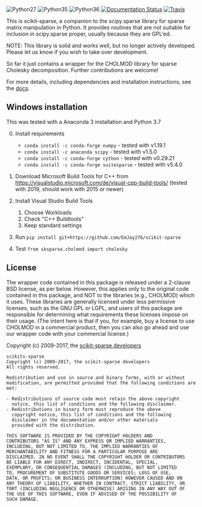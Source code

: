 ![Python27](https://img.shields.io/badge/python-2.7-blue.svg)
![Python35](https://img.shields.io/badge/python-3.5-blue.svg)
![Python36](https://img.shields.io/badge/python-3.6-blue.svg)
[![Documentation Status](https://readthedocs.org/projects/scikit-sparse/badge/?version=latest)](http://scikit-sparse.readthedocs.io/en/latest/?badge=latest)
[![Travis](https://travis-ci.org/scikit-sparse/scikit-sparse.svg?branch=master)](https://travis-ci.org/scikit-sparse/scikit-sparse)

This is scikit-sparse, a companion to the scipy.sparse library for
sparse matrix manipulation in Python. It provides routines that are
not suitable for inclusion in scipy.sparse proper, usually because
they are GPL'ed.

NOTE:  This library is solid and works well, but no longer actively
developed. Please let us know if you wish to take over development.

So far it just contains a wrapper for the CHOLMOD library for sparse
Cholesky decomposition. Further contributions are welcome!

For more details, including dependencies and installation
instructions, see the [docs](https://scikit-sparse.readthedocs.org).

Windows installation
-------
This was tested with a Anaconda 3 installation and Python 3.7

0. Install requirements
	- `conda install -c conda-forge numpy` - tested with v1.19.1
	- `conda install -c anaconda scipy` - tested with v1.5.0
	- `conda install -c conda-forge cython` - tested with v0.29.21
	- `conda install -c conda-forge suitesparse` - tested with v5.4.0

1. Download Microsoft Build Tools for C++ from https://visualstudio.microsoft.com/de/visual-cpp-build-tools/ (tested with 2019, should work with 2015 or newer)
2. Install Visual Studio Build Tools
	1. Choose Workloads
	2. Check "C++ Buildtools"
	3. Keep standard settings
3. Run `pip install git+https://github.com/EmJay276/scikit-sparse`
4. Test `from sksparse.cholmod import cholesky`

License
-------

The wrapper code contained in this package is released under a
2-clause BSD license, as per below. However, this applies only to the
original code contained in this package, and NOT to the libraries
(e.g., CHOLMOD) which it uses. These libraries are generally
licensed under less permissive licenses, such as the GNU GPL or LGPL,
and users of this package are responsible for determining what
requirements these licenses impose on their usage. (The intent here is
that if you, for example, buy a license to use CHOLMOD in a commercial
product, then you can also go ahead and use our wrapper code with your
commercial license.)

Copyright (c) 2009-2017, the [scikit-sparse developers](https://scikit-sparse.readthedocs.io/en/latest/overview.html#developers)

    scikits-sparse
    Copyright (c) 2009-2017, the scikit-sparse developers
    All rights reserved.

    Redistribution and use in source and binary forms, with or without
    modification, are permitted provided that the following conditions are
    met:

    - Redistributions of source code must retain the above copyright
      notice, this list of conditions and the following disclaimer.
    - Redistributions in binary form must reproduce the above
      copyright notice, this list of conditions and the following
      disclaimer in the documentation and/or other materials
      provided with the distribution.

    THIS SOFTWARE IS PROVIDED BY THE COPYRIGHT HOLDERS AND
    CONTRIBUTORS "AS IS" AND ANY EXPRESS OR IMPLIED WARRANTIES,
    INCLUDING, BUT NOT LIMITED TO, THE IMPLIED WARRANTIES OF
    MERCHANTABILITY AND FITNESS FOR A PARTICULAR PURPOSE ARE
    DISCLAIMED. IN NO EVENT SHALL THE COPYRIGHT HOLDER OR CONTRIBUTORS
    BE LIABLE FOR ANY DIRECT, INDIRECT, INCIDENTAL, SPECIAL,
    EXEMPLARY, OR CONSEQUENTIAL DAMAGES (INCLUDING, BUT NOT LIMITED
    TO, PROCUREMENT OF SUBSTITUTE GOODS OR SERVICES; LOSS OF USE,
    DATA, OR PROFITS; OR BUSINESS INTERRUPTION) HOWEVER CAUSED AND ON
    ANY THEORY OF LIABILITY, WHETHER IN CONTRACT, STRICT LIABILITY, OR
    TORT (INCLUDING NEGLIGENCE OR OTHERWISE) ARISING IN ANY WAY OUT OF
    THE USE OF THIS SOFTWARE, EVEN IF ADVISED OF THE POSSIBILITY OF
    SUCH DAMAGE.
